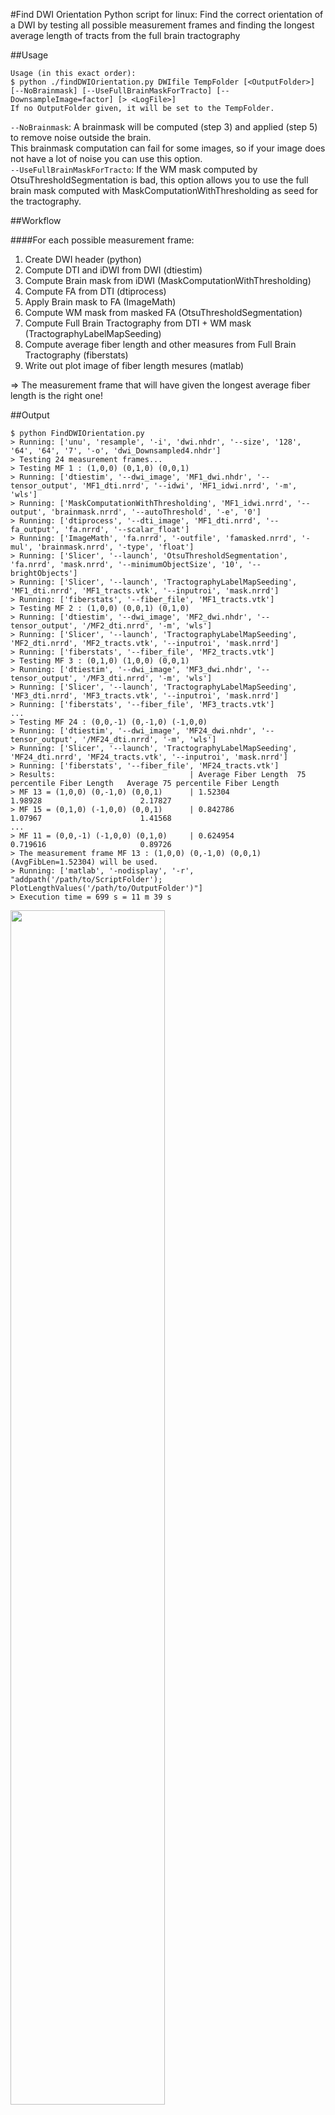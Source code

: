 #Find DWI Orientation
Python script for linux:
Find the correct orientation of a DWI by testing all possible measurement frames and finding the longest average length of tracts from the full brain tractography

##Usage
```
Usage (in this exact order):  
$ python ./findDWIOrientation.py DWIfile TempFolder [<OutputFolder>] [--NoBrainmask] [--UseFullBrainMaskForTracto] [--DownsampleImage=factor] [> <LogFile>]  
If no OutputFolder given, it will be set to the TempFolder.  
```
`--NoBrainmask`: A brainmask will be computed (step 3) and applied (step 5) to remove noise outside the brain.  
This brainmask computation can fail for some images, so if your image does not have a lot of noise you can use this option.  
`--UseFullBrainMaskForTracto`: If the WM mask computed by OtsuThresholdSegmentation is bad, this option allows you to use the full brain mask computed with MaskComputationWithThresholding as seed for the tractography.  

##Workflow

####For each possible measurement frame:

1. Create DWI header (python)
2. Compute DTI and iDWI from DWI (dtiestim)
3. Compute Brain mask from iDWI (MaskComputationWithThresholding)
4. Compute FA from DTI (dtiprocess)
5. Apply Brain mask to FA (ImageMath)
6. Compute WM mask from masked FA (OtsuThresholdSegmentation)
7. Compute Full Brain Tractography from DTI + WM mask (TractographyLabelMapSeeding)
8. Compute average fiber length and other measures from Full Brain Tractography (fiberstats)
9. Write out plot image of fiber length mesures (matlab)

=&gt; The measurement frame that will have given the longest average fiber length is the right one!

##Output
```
$ python FindDWIOrientation.py  
> Running: ['unu', 'resample', '-i', 'dwi.nhdr', '--size', '128', '64', '64', '7', '-o', 'dwi_Downsampled4.nhdr']  
> Testing 24 measurement frames...  
> Testing MF 1 : (1,0,0) (0,1,0) (0,0,1)  
> Running: ['dtiestim', '--dwi_image', 'MF1_dwi.nhdr', '--tensor_output', 'MF1_dti.nrrd', '--idwi', 'MF1_idwi.nrrd', '-m', 'wls']  
> Running: ['MaskComputationWithThresholding', 'MF1_idwi.nrrd', '--output', 'brainmask.nrrd', '--autoThreshold', '-e', '0']  
> Running: ['dtiprocess', '--dti_image', 'MF1_dti.nrrd', '--fa_output', 'fa.nrrd', '--scalar_float']  
> Running: ['ImageMath', 'fa.nrrd', '-outfile', 'famasked.nrrd', '-mul', 'brainmask.nrrd', '-type', 'float']  
> Running: ['Slicer', '--launch', 'OtsuThresholdSegmentation', 'fa.nrrd', 'mask.nrrd', '--minimumObjectSize', '10', '--brightObjects']  
> Running: ['Slicer', '--launch', 'TractographyLabelMapSeeding', 'MF1_dti.nrrd', 'MF1_tracts.vtk', '--inputroi', 'mask.nrrd']  
> Running: ['fiberstats', '--fiber_file', 'MF1_tracts.vtk']  
> Testing MF 2 : (1,0,0) (0,0,1) (0,1,0)  
> Running: ['dtiestim', '--dwi_image', 'MF2_dwi.nhdr', '--tensor_output', '/MF2_dti.nrrd', '-m', 'wls']  
> Running: ['Slicer', '--launch', 'TractographyLabelMapSeeding', 'MF2_dti.nrrd', 'MF2_tracts.vtk', '--inputroi', 'mask.nrrd']  
> Running: ['fiberstats', '--fiber_file', 'MF2_tracts.vtk']  
> Testing MF 3 : (0,1,0) (1,0,0) (0,0,1)  
> Running: ['dtiestim', '--dwi_image', 'MF3_dwi.nhdr', '--tensor_output', '/MF3_dti.nrrd', '-m', 'wls']  
> Running: ['Slicer', '--launch', 'TractographyLabelMapSeeding', 'MF3_dti.nrrd', 'MF3_tracts.vtk', '--inputroi', 'mask.nrrd']  
> Running: ['fiberstats', '--fiber_file', 'MF3_tracts.vtk']  
...  
> Testing MF 24 : (0,0,-1) (0,-1,0) (-1,0,0)  
> Running: ['dtiestim', '--dwi_image', 'MF24_dwi.nhdr', '--tensor_output', '/MF24_dti.nrrd', '-m', 'wls']  
> Running: ['Slicer', '--launch', 'TractographyLabelMapSeeding', 'MF24_dti.nrrd', 'MF24_tracts.vtk', '--inputroi', 'mask.nrrd']  
> Running: ['fiberstats', '--fiber_file', 'MF24_tracts.vtk']  
> Results:                              | Average Fiber Length  75 percentile Fiber Length   Average 75 percentile Fiber Length  
> MF 13 = (1,0,0) (0,-1,0) (0,0,1)      | 1.52304               1.98928                      2.17827  
> MF 15 = (0,1,0) (-1,0,0) (0,0,1)      | 0.842786              1.07967                      1.41568  
...  
> MF 11 = (0,0,-1) (-1,0,0) (0,1,0)     | 0.624954              0.719616                     0.89726  
> The measurement frame MF 13 : (1,0,0) (0,-1,0) (0,0,1) (AvgFibLen=1.52304) will be used.  
> Running: ['matlab', '-nodisplay', '-r', "addpath('/path/to/ScriptFolder'); PlotLengthValues('/path/to/OutputFolder')"]  
> Execution time = 699 s = 11 m 39 s  
```

<img width="70%" src="http://www.adrienkaiser.fr/FiberLengths.png"/>

##Possible measurement frames (24)
```
1 : (1,0,0) (0,1,0) (0,0,1)  
2 : (1,0,0) (0,0,1) (0,1,0)  
3 : (0,1,0) (1,0,0) (0,0,1)  
4 : (0,1,0) (0,0,1) (1,0,0)  
5 : (0,0,1) (1,0,0) (0,1,0)  
6 : (0,0,1) (0,1,0) (1,0,0)  
7 : (1,0,0) (0,1,0) (0,0,-1)  
8 : (1,0,0) (0,0,1) (0,-1,0)  
9 : (0,1,0) (1,0,0) (0,0,-1)  
10: (0,1,0) (0,0,1) (-1,0,0)  
11: (0,0,1) (1,0,0) (0,-1,0)  
12: (0,0,1) (0,1,0) (-1,0,0)  
13: (1,0,0) (0,-1,0) (0,0,1)  
14: (1,0,0) (0,0,-1) (0,1,0)  
15: (0,1,0) (-1,0,0) (0,0,1)  
16: (0,1,0) (0,0,-1) (1,0,0)  
17: (0,0,1) (-1,0,0) (0,1,0)  
18: (0,0,1) (0,-1,0) (1,0,0)  
19: (1,0,0) (0,-1,0) (0,0,-1)  
20: (1,0,0) (0,0,-1) (0,-1,0)  
21: (0,1,0) (-1,0,0) (0,0,-1)  
22: (0,1,0) (0,0,-1) (-1,0,0)  
23: (0,0,1) (-1,0,0) (0,-1,0)  
24: (0,0,1) (0,-1,0) (-1,0,0)  
```
